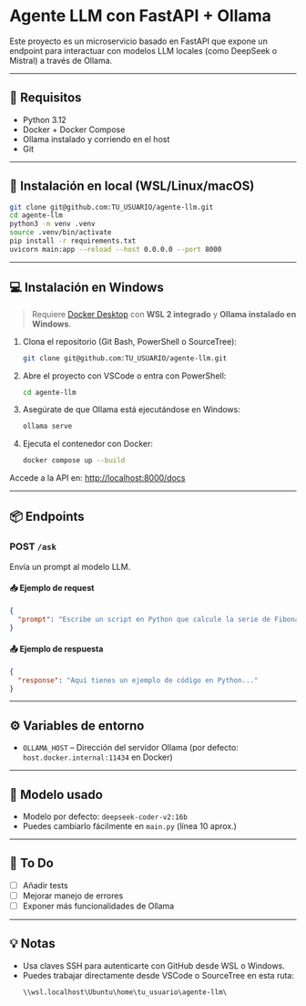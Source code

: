 # Agente LLM con FastAPI + Ollama

Este proyecto es un microservicio basado en FastAPI que expone un endpoint para interactuar con modelos LLM locales (como DeepSeek o Mistral) a través de Ollama.

---

## 🚀 Requisitos

- Python 3.12
- Docker + Docker Compose
- Ollama instalado y corriendo en el host
- Git

---

## 🐧 Instalación en local (WSL/Linux/macOS)

```bash
git clone git@github.com:TU_USUARIO/agente-llm.git
cd agente-llm
python3 -m venv .venv
source .venv/bin/activate
pip install -r requirements.txt
uvicorn main:app --reload --host 0.0.0.0 --port 8000
```

---

## 💻 Instalación en Windows

> Requiere [Docker Desktop](https://www.docker.com/products/docker-desktop/) con **WSL 2 integrado** y **Ollama instalado en Windows**.

1. Clona el repositorio (Git Bash, PowerShell o SourceTree):

    ```bash
    git clone git@github.com:TU_USUARIO/agente-llm.git
    ```

2. Abre el proyecto con VSCode o entra con PowerShell:

    ```bash
    cd agente-llm
    ```

3. Asegúrate de que Ollama está ejecutándose en Windows:

    ```bash
    ollama serve
    ```

4. Ejecuta el contenedor con Docker:

    ```bash
    docker compose up --build
    ```

Accede a la API en: [http://localhost:8000/docs](http://localhost:8000/docs)

---

## 📦 Endpoints

### POST `/ask`

Envía un prompt al modelo LLM.

#### 📥 Ejemplo de request

```json
{
  "prompt": "Escribe un script en Python que calcule la serie de Fibonacci"
}
```

#### 📤 Ejemplo de respuesta

```json
{
  "response": "Aquí tienes un ejemplo de código en Python..."
}
```

---

## ⚙️ Variables de entorno

- `OLLAMA_HOST` – Dirección del servidor Ollama (por defecto: `host.docker.internal:11434` en Docker)

---

## 🧠 Modelo usado

- Modelo por defecto: `deepseek-coder-v2:16b`
- Puedes cambiarlo fácilmente en `main.py` (línea 10 aprox.)

---

## 🧪 To Do

- [ ] Añadir tests
- [ ] Mejorar manejo de errores
- [ ] Exponer más funcionalidades de Ollama

---

## 💡 Notas

- Usa claves SSH para autenticarte con GitHub desde WSL o Windows.
- Puedes trabajar directamente desde VSCode o SourceTree en esta ruta:
  ```
  \\wsl.localhost\Ubuntu\home\tu_usuario\agente-llm\
  ```
